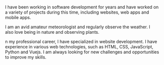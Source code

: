I have been working in software development for years and have worked on a variety of projects during this time, including websites, web apps and mobile apps.

I am an avid amateur meteorologist and regularly observe the weather. I also love being in nature and observing plants.

n my professional career, I have specialized in website development. I have experience in various web technologies, such as HTML, CSS, JavaScript, Python and Vuejs. I am always looking for new challenges and opportunities to improve my skills.
